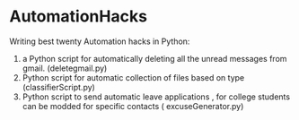 # AutomationHacks
Writing best twenty Automation hacks in Python:
1.  a Python script for automatically deleting all the unread messages from gmail. (deletegmail.py)
2.  Python script for automatic collection of files based on type (classifierScript.py)
3. Python script to send automatic leave applications , for college students can be modded for specific contacts ( excuseGenerator.py)
